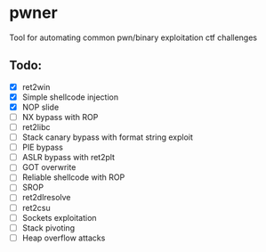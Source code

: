 # pwner

Tool for automating common pwn/binary exploitation ctf challenges

## Todo:

-   [x] ret2win
-   [x] Simple shellcode injection
-   [x] NOP slide
-   [ ] NX bypass with ROP
-   [ ] ret2libc
-   [ ] Stack canary bypass with format string exploit
-   [ ] PIE bypass
-   [ ] ASLR bypass with ret2plt
-   [ ] GOT overwrite
-   [ ] Reliable shellcode with ROP
-   [ ] SROP
-   [ ] ret2dlresolve
-   [ ] ret2csu
-   [ ] Sockets exploitation
-   [ ] Stack pivoting
-   [ ] Heap overflow attacks
